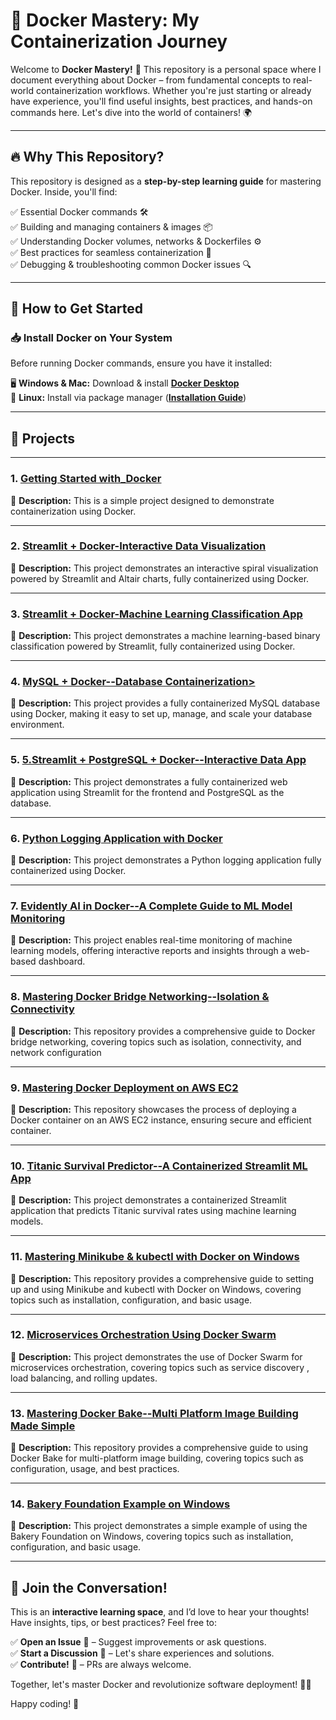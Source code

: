 # 🐳 Docker Mastery: My Containerization Journey

Welcome to **Docker Mastery!** 🚀 This repository is a personal space where I document everything about Docker – from fundamental concepts to real-world containerization workflows. Whether you're just starting or already have experience, you'll find useful insights, best practices, and hands-on commands here. Let's dive into the world of containers! 🌍

---

## 🔥 Why This Repository?
This repository is designed as a **step-by-step learning guide** for mastering Docker. Inside, you'll find:

✅ Essential Docker commands 🛠️  
✅ Building and managing containers & images 📦  
✅ Understanding Docker volumes, networks & Dockerfiles ⚙️  
✅ Best practices for seamless containerization 🚢  
✅ Debugging & troubleshooting common Docker issues 🔍  

---

## 🎯 How to Get Started
### 📥 Install Docker on Your System
Before running Docker commands, ensure you have it installed:

🖥️ **Windows & Mac:** Download & install **[Docker Desktop](https://www.docker.com/products/docker-desktop/)**  
🐧 **Linux:** Install via package manager (**[Installation Guide](https://docs.docker.com/engine/install/)**)

---

## 🚀 Projects

---
### 1. [Getting Started with_Docker ](https://github.com/adnanrasool128/Docker_Exercises/tree/main/01.Getting%20Started%20with_Docker)

📌 **Description:** This is a simple project designed to demonstrate containerization using Docker.

---

### 2. [Streamlit + Docker-Interactive Data Visualization ](https://github.com/adnanrasool128/Docker_Exercises/tree/main/02.Streamlit%20%2B%20Docker-Interactive%20Data%20Visualization)

📌 **Description:** This project demonstrates an interactive spiral visualization powered by Streamlit and Altair charts, fully containerized using Docker.

---

### 3. [Streamlit + Docker-Machine Learning Classification App ](https://github.com/adnanrasool128/Docker_Exercises/tree/main/03.Streamlit%20%2B%20Docker-Machine%20Learning%20Classification%20App)

📌 **Description:** This project demonstrates a machine learning-based binary classification powered by Streamlit, fully containerized using Docker.

---

### 4. [MySQL + Docker--Database Containerization> ](https://github.com/adnanrasool128/Docker_Exercises/tree/main/04.MySQL%20%2B%20Docker--Database%20Containerization)

📌 **Description:** This project provides a fully containerized MySQL database using Docker, making it easy to set up, manage, and scale your database environment.

---

### 5. [5.Streamlit + PostgreSQL + Docker--Interactive Data App ](https://github.com/adnanrasool128/Docker_Exercises/tree/main/05.Streamlit%20%2B%20PostgreSQL%20%2B%20Docker--Interactive%20Data%20App)

📌 **Description:** This project demonstrates a fully containerized web application using Streamlit for the frontend and PostgreSQL as the database.

---

### 6. [Python Logging Application with Docker ](https://github.com/adnanrasool128/Docker_Exercises/tree/main/06.Python%20Logging%20Application%20with%20Docker)

📌 **Description:** This project demonstrates a Python logging application fully containerized using Docker.

---
### 7. [Evidently AI in Docker--A Complete Guide to ML Model Monitoring ](https://github.com/adnanrasool128/Docker_Exercises/tree/main/07.Evidently%20AI%20in%20Docker--A%20Complete%20Guide%20to%20ML%20Model%20Monitoring)

📌 **Description:** This project enables real-time monitoring of machine learning models, offering interactive reports and insights through a web-based dashboard.

---

### 8. [Mastering Docker Bridge Networking--Isolation & Connectivity ](https://github.com/adnanrasool128/Docker_Exercises/tree/main/08.Mastering%20Docker%20Bridge%20Networking--Isolation%20%26%20Connectivity)

📌 **Description:** This repository provides a comprehensive guide to Docker bridge networking, covering topics such as isolation, connectivity, and network configuration

---

### 9. [Mastering Docker Deployment on AWS EC2 ](https://github.com/adnanrasool128/Docker_Exercises/tree/main/09.%20Mastering%20Docker%20Deployment%20on%20AWS%20EC2)

📌 **Description:** This repository showcases the process of deploying a Docker container on an AWS EC2 instance, ensuring secure and efficient container.

---

### 10. [Titanic Survival Predictor--A Containerized Streamlit ML App ](https://github.com/adnanrasool128/Docker_Exercises/tree/main/10.Titanic%20Survival%20Predictor--A%20Containerized%20Streamlit%20ML%20App)

📌 **Description:** This project demonstrates a containerized Streamlit application that predicts Titanic survival rates using machine learning models.

---

### 11. [Mastering Minikube & kubectl with Docker on Windows ](https://github.com/adnanrasool128/Docker_Exercises/tree/main/11.Mastering%20Minikube%20%26%20kubectl%20with%20Docker%20on%20Windows)

📌 **Description:** This repository provides a comprehensive guide to setting up and using Minikube and kubectl with Docker on Windows, covering topics such as installation, configuration, and basic usage.

---

### 12. [Microservices Orchestration Using Docker Swarm ](https://github.com/adnanrasool128/Docker_Exercises/tree/main/12.Microservices%20Orchestration%20Using%20Docker%20Swarm)

📌 **Description:** This project demonstrates the use of Docker Swarm for microservices orchestration, covering topics such as service discovery , load balancing, and rolling updates.

---

### 13. [Mastering Docker Bake--Multi Platform Image Building Made Simple ](https://github.com/adnanrasool128/Docker_Exercises/tree/main/13.Mastering%20Docker%20Bake--Multi%20Platform%20Image%20Building%20Made%20Simple)

📌 **Description:** This repository provides a comprehensive guide to using Docker Bake for multi-platform image building, covering topics such as configuration, usage, and best practices.

---

### 14. [Bakery Foundation Example on Windows ](https://github.com/adnanrasool128/Docker_Exercises/tree/main/14.Bakery%20Foundation%20Example%20on%20Windows)

📌 **Description:** This project demonstrates a simple example of using the Bakery Foundation on Windows, covering topics such as installation, configuration, and basic usage.

---


## 🙌 Join the Conversation!
This is an **interactive learning space**, and I’d love to hear your thoughts! Have insights, tips, or best practices? Feel free to:

✅ **Open an Issue** 📝 – Suggest improvements or ask questions.  
✅ **Start a Discussion** 💬 – Let's share experiences and solutions.  
✅ **Contribute!** 🚀 – PRs are always welcome.  

Together, let's master Docker and revolutionize software deployment! 🌊🐳  

Happy coding! 🚀

